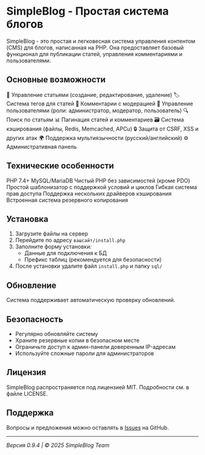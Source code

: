 # SimpleBlog - Простая система блогов

SimpleBlog - это простая и легковесная система управления контентом (CMS) для блогов, написанная на PHP. Она предоставляет базовый функционал для публикации статей, управления комментариями и пользователями.

## Основные возможности
📝 Управление статьями (создание, редактирование, удаление)
🏷️ Система тегов для статей
💬 Комментарии с модерацией
👥 Управление пользователями (роли: администратор, модератор, пользователь)
🔍 Поиск по статьям
📊 Пагинация статей и комментариев
🗃️ Система кэширования (файлы, Redis, Memcached, APCu)
🔒 Защита от CSRF, XSS и других атак
🌍 Поддержка мультиязычности (русский/английский)
⚙️ Административная панель

## Технические особенности
PHP 7.4+
MySQL/MariaDB
Чистый PHP без зависимостей (кроме PDO)
Простой шаблонизатор с поддержкой условий и циклов
Гибкая система прав доступа
Поддержка нескольких драйверов кэширования
Встроенная система резервного копирования

## Установка

1. Загрузите файлы на сервер
2. Перейдите по адресу `вашсайт/install.php`
3. Заполните форму установки:
   - Данные для подключения к БД
   - Префикс таблиц (рекомендуется для безопасности)
4. После установки удалите файл `install.php` и папку `sql/`

## Обновление

Система поддерживает автоматическую проверку обновлений. 

## Безопасность

- Регулярно обновляйте систему
- Храните резервные копии в безопасном месте
- Ограничьте доступ к админ-панели доверенным IP-адресам
- Используйте сложные пароли для администраторов

## Лицензия

SimpleBlog распространяется под лицензией MIT. Подробности см. в файле LICENSE.

## Поддержка

Вопросы и предложения можно оставлять в [Issues](https://github.com/pumba250/simpleBlog/issues) на GitHub.

---

*Версия 0.9.4 | © 2025 SimpleBlog Team*
